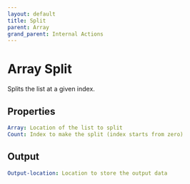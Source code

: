 ```yaml
---
layout: default
title: Split
parent: Array
grand_parent: Internal Actions
---
```

# Array Split
Splits the list at a given index.

## Properties
```yaml
Array: Location of the list to split
Count: Index to make the split (index starts from zero)
```

## Output
```yaml
Output-location: Location to store the output data
```
